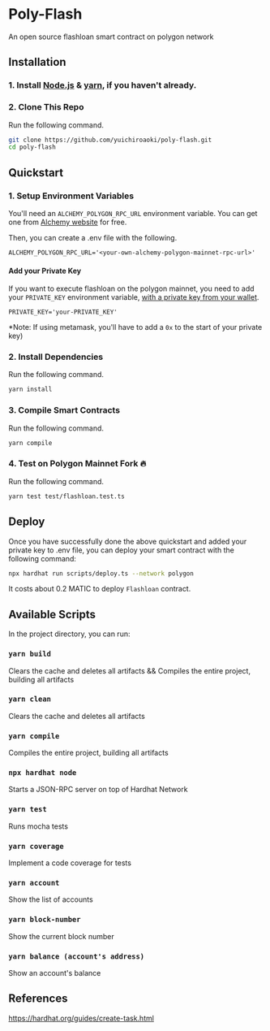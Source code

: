 # Poly-Flash

An open source flashloan smart contract on polygon network

## Installation

### 1. Install [Node.js](https://nodejs.org/en/) & [yarn](https://classic.yarnpkg.com/en/docs/install/#windows-stable), if you haven't already.

### 2. Clone This Repo
Run the following command.
```bash
git clone https://github.com/yuichiroaoki/poly-flash.git
cd poly-flash
```

## Quickstart

### 1. Setup Environment Variables
You'll need an ```ALCHEMY_POLYGON_RPC_URL``` environment variable. You can get one from [Alchemy website](https://alchemy.com/?r=33851811-6ecf-40c3-a36d-d0452dda8634) for free.

Then, you can create a .env file with the following.

```
ALCHEMY_POLYGON_RPC_URL='<your-own-alchemy-polygon-mainnet-rpc-url>'
```

#### Add your Private Key
If you want to execute flashloan on the polygon mainnet, you need to add your ```PRIVATE_KEY``` environment variable, [with a private key from your wallet](https://metamask.zendesk.com/hc/en-us/articles/360015289632-How-to-Export-an-Account-Private-Key).

```
PRIVATE_KEY='your-PRIVATE_KEY'
```

*Note: If using metamask, you'll have to add a ```0x``` to the start of your private key)

### 2. Install Dependencies
Run the following command.
```bash
yarn install
```

### 3. Compile Smart Contracts
Run the following command.
```bash
yarn compile
```

### 4. Test on Polygon Mainnet Fork 🔥
Run the following command.
```bash
yarn test test/flashloan.test.ts
```

## Deploy
Once you have successfully done the above quickstart and added your private key to .env file, you can deploy your smart contract with the following command:

```bash
npx hardhat run scripts/deploy.ts --network polygon
```

It costs about 0.2 MATIC to deploy ```Flashloan``` contract.


## Available Scripts

In the project directory, you can run:

### `yarn build`

Clears the cache and deletes all artifacts && Compiles the entire project, building all artifacts

### `yarn clean`

Clears the cache and deletes all artifacts

### `yarn compile`

Compiles the entire project, building all artifacts

### `npx hardhat node`

Starts a JSON-RPC server on top of Hardhat Network

### `yarn test`

Runs mocha tests

### `yarn coverage`

Implement a code coverage for tests

### `yarn account`

Show the list of accounts

### `yarn block-number`

Show the current block number

### `yarn balance (account's address)`

Show an account's balance

## References

https://hardhat.org/guides/create-task.html
